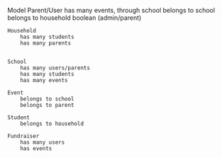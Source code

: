 Model
    Parent/User
        has many events, through school
        belongs to school
        belongs to household
        boolean (admin/parent)
    
    Household
        has many students
        has many parents


    School
        has many users/parents
        has many students
        has many events

    Event
        belongs to school
        belongs to parent
    
    Student
        belongs to household

    Fundraiser 
        has many users
        has events

